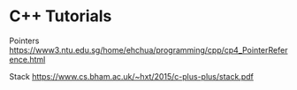 # C++ Tutorials

Pointers
https://www3.ntu.edu.sg/home/ehchua/programming/cpp/cp4_PointerReference.html

Stack
https://www.cs.bham.ac.uk/~hxt/2015/c-plus-plus/stack.pdf

